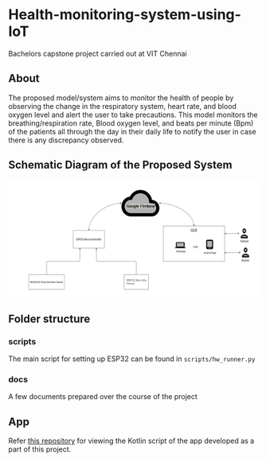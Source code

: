 # Health-monitoring-system-using-IoT
Bachelors capstone project carried out at VIT Chennai

## About

The proposed model/system aims to monitor the health of people by observing the change in the respiratory system, heart rate, and blood oxygen level and alert the user to take precautions. This model monitors the breathing/respiration rate, Blood oxygen level, and beats per minute (Bpm) of the patients all through the day in their daily life to notify the user in case there is any discrepancy observed.

## Schematic Diagram of the Proposed System

![Schematic Diagram of the Proposed System](docs/schematic_diagram.png)

## Folder structure

### scripts
The main script for setting up ESP32 can be found in `scripts/hw_runner.py`

### docs
A few documents prepared over the course of the project

## App

Refer [this repository](https://github.com/manu22may/DrMask) for viewing the Kotlin script of the app developed as a part of this project.